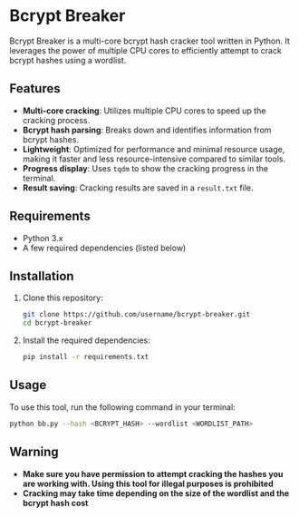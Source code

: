 # Bcrypt Breaker

Bcrypt Breaker is a multi-core bcrypt hash cracker tool written in Python. It leverages the power of multiple CPU cores to efficiently attempt to crack bcrypt hashes using a wordlist.

## Features

- **Multi-core cracking**: Utilizes multiple CPU cores to speed up the cracking process.
- **Bcrypt hash parsing**: Breaks down and identifies information from bcrypt hashes.
- **Lightweight**: Optimized for performance and minimal resource usage, making it faster and less resource-intensive compared to similar tools.
- **Progress display**: Uses `tqdm` to show the cracking progress in the terminal.
- **Result saving**: Cracking results are saved in a `result.txt` file.


## Requirements

- Python 3.x
- A few required dependencies (listed below)

## Installation

1. Clone this repository:

    ```bash
    git clone https://github.com/username/bcrypt-breaker.git
    cd bcrypt-breaker
    ```

2. Install the required dependencies:

    ```bash
    pip install -r requirements.txt
    ```

## Usage

To use this tool, run the following command in your terminal:

```bash
python bb.py --hash <BCRYPT_HASH> --wordlist <WORDLIST_PATH>
```

## Warning
- **Make sure you have permission to attempt cracking the hashes you are working with. Using this tool for illegal purposes is prohibited**
- **Cracking may take time depending on the size of the wordlist and the bcrypt hash cost**
